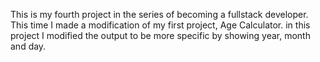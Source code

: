This is my fourth project in the series of becoming a fullstack developer. This time I made a modification of my first project, Age Calculator. in this project I modified the output to be more specific by showing year, month and day.
